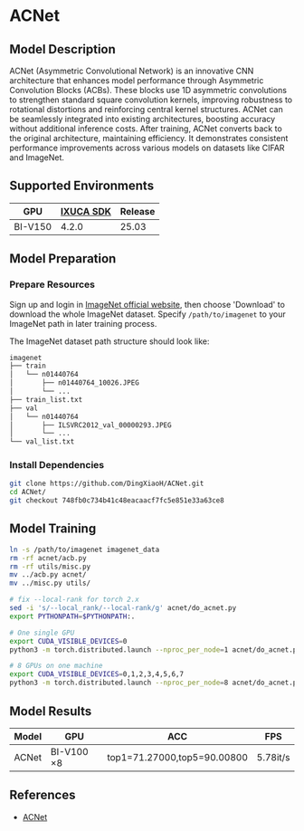# ACNet

## Model Description

ACNet (Asymmetric Convolutional Network) is an innovative CNN architecture that enhances model performance through
Asymmetric Convolution Blocks (ACBs). These blocks use 1D asymmetric convolutions to strengthen standard square
convolution kernels, improving robustness to rotational distortions and reinforcing central kernel structures. ACNet can
be seamlessly integrated into existing architectures, boosting accuracy without additional inference costs. After
training, ACNet converts back to the original architecture, maintaining efficiency. It demonstrates consistent
performance improvements across various models on datasets like CIFAR and ImageNet.

## Supported Environments

| GPU    | [IXUCA SDK](https://gitee.com/deep-spark/deepspark#%E5%A4%A9%E6%95%B0%E6%99%BA%E7%AE%97%E8%BD%AF%E4%BB%B6%E6%A0%88-ixuca) | Release |
|--------|-----------|---------|
| BI-V150 | 4.2.0     |  25.03  |

## Model Preparation

### Prepare Resources

Sign up and login in [ImageNet official website](https://www.image-net.org/index.php), then choose 'Download' to
download the whole ImageNet dataset. Specify `/path/to/imagenet` to your ImageNet path in later training process.

The ImageNet dataset path structure should look like:

```bash
imagenet
├── train
│   └── n01440764
│       ├── n01440764_10026.JPEG
│       └── ...
├── train_list.txt
├── val
│   └── n01440764
│       ├── ILSVRC2012_val_00000293.JPEG
│       └── ...
└── val_list.txt
```

### Install Dependencies

```bash
git clone https://github.com/DingXiaoH/ACNet.git
cd ACNet/
git checkout 748fb0c734b41c48eacaacf7fc5e851e33a63ce8
```

## Model Training

```bash
ln -s /path/to/imagenet imagenet_data
rm -rf acnet/acb.py
rm -rf utils/misc.py
mv ../acb.py acnet/
mv ../misc.py utils/

# fix --local-rank for torch 2.x
sed -i 's/--local_rank/--local-rank/g' acnet/do_acnet.py
export PYTHONPATH=$PYTHONPATH:.

# One single GPU
export CUDA_VISIBLE_DEVICES=0
python3 -m torch.distributed.launch --nproc_per_node=1 acnet/do_acnet.py -a sres18 -b acb

# 8 GPUs on one machine
export CUDA_VISIBLE_DEVICES=0,1,2,3,4,5,6,7
python3 -m torch.distributed.launch --nproc_per_node=8 acnet/do_acnet.py -a sres18 -b acb
```

## Model Results

| Model | GPU        | ACC                         | FPS      |
|-------|------------|-----------------------------|----------|
| ACNet | BI-V100 ×8 | top1=71.27000,top5=90.00800 | 5.78it/s |

## References

- [ACNet](https://github.com/DingXiaoH/ACNet/tree/748fb0c734b41c48eacaacf7fc5e851e33a63ce8)
